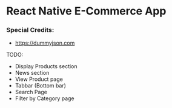 # React Native E-Commerce App

### Special Credits:
- https://dummyjson.com

TODO:
- Display Products section
- News section
- View Product page
- Tabbar (Bottom bar)
- Search Page
- Filter by Category page